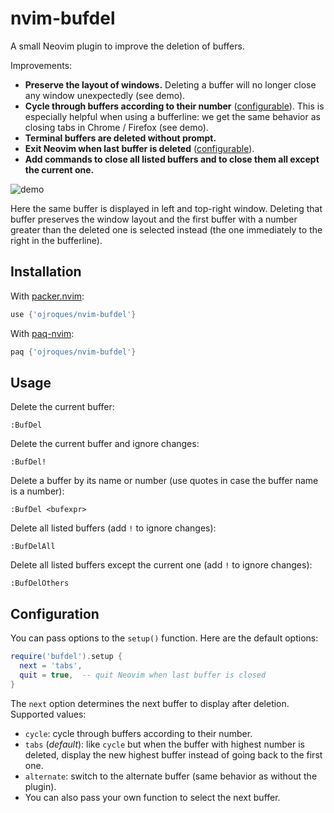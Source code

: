 # nvim-bufdel

A small Neovim plugin to improve the deletion of buffers.

Improvements:
* **Preserve the layout of windows.** Deleting a buffer will no longer close any
  window unexpectedly (see demo).
* **Cycle through buffers according to their number**
  ([configurable](#configuration)). This is especially helpful when using a
  bufferline: we get the same behavior as closing tabs in Chrome / Firefox (see
  demo).
* **Terminal buffers are deleted without prompt.**
* **Exit Neovim when last buffer is deleted** ([configurable](#configuration)).
* **Add commands to close all listed buffers and to close them all except the
  current one.**

![demo](https://user-images.githubusercontent.com/23409060/188604956-51b33576-df09-41f2-aead-9d3685686d3f.gif)

Here the same buffer is displayed in left and top-right window. Deleting that
buffer preserves the window layout and the first buffer with a number greater
than the deleted one is selected instead (the one immediately to the right in
the bufferline).

## Installation
With [packer.nvim](https://github.com/wbthomason/packer.nvim):
```lua
use {'ojroques/nvim-bufdel'}
```

With [paq-nvim](https://github.com/savq/paq-nvim):
```lua
paq {'ojroques/nvim-bufdel'}
```

## Usage
Delete the current buffer:
```vim
:BufDel
```

Delete the current buffer and ignore changes:
```vim
:BufDel!
```

Delete a buffer by its name or number (use quotes in case the buffer name is a
number):
```vim
:BufDel <bufexpr>
```

Delete all listed buffers (add `!` to ignore changes):
```vim
:BufDelAll
```

Delete all listed buffers except the current one (add `!` to ignore changes):
```vim
:BufDelOthers
```

## Configuration
You can pass options to the `setup()` function. Here are the default options:
```lua
require('bufdel').setup {
  next = 'tabs',
  quit = true,  -- quit Neovim when last buffer is closed
}
```

The `next` option determines the next buffer to display after deletion.
Supported values:
* `cycle`: cycle through buffers according to their number.
* `tabs` (*default*): like `cycle` but when the buffer with highest number is
  deleted, display the new highest buffer instead of going back to the first
  one.
* `alternate`: switch to the alternate buffer (same behavior as without the
  plugin).
* You can also pass your own function to select the next buffer.
